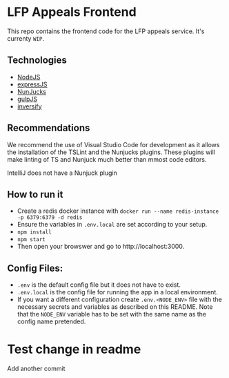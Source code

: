 # LFP Appeals Frontend
This repo contains the frontend code for the LFP appeals service. It's currenty `WIP`.

## Technologies

- [NodeJS](https://nodejs.org/)
- [expressJS](https://expressjs.com/)
- [NunJucks](https://mozilla.github.io/nunjucks)
- [gulpJS](https://gulpjs.com/)
- [inversify](https://github.com/inversify/)

## Recommendations

We recommend the use of Visual Studio Code for development as it allows the installation of the TSLint and the Nunjucks plugins. These plugins will make linting of TS and Nunjuck much better than mmost code editors.

IntelliJ does not have a Nunjuck plugin

## How to run it

- Create a redis docker instance with `docker run --name redis-instance -p 6379:6379 -d redis`
- Ensure the variables in `.env.local` are set according to your setup. 
- `npm install`
- `npm start`
- Then open your browswer and go to http://localhost:3000.

## Config Files:

- `.env` is the default config file but it does not have to exist.
- `.env.local` is the config file for running the app in a local environment.
- If you want a different configuration create `.env.<NODE_ENV>` file with the necessary secrets and variables as described on this README. Note that the `NODE_ENV` variable has to be set with the same name as the config name pretended.
# Test change in readme
Add another commit

